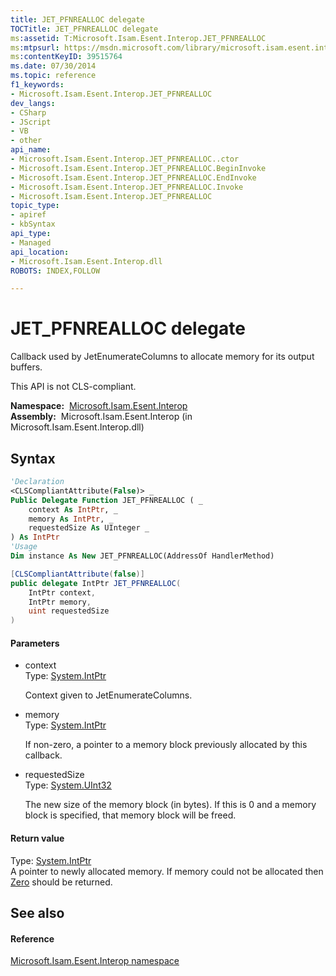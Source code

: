 ```yaml
---
title: JET_PFNREALLOC delegate
TOCTitle: JET_PFNREALLOC delegate
ms:assetid: T:Microsoft.Isam.Esent.Interop.JET_PFNREALLOC
ms:mtpsurl: https://msdn.microsoft.com/library/microsoft.isam.esent.interop.jet_pfnrealloc(v=EXCHG.10)
ms:contentKeyID: 39515764
ms.date: 07/30/2014
ms.topic: reference
f1_keywords:
- Microsoft.Isam.Esent.Interop.JET_PFNREALLOC
dev_langs:
- CSharp
- JScript
- VB
- other
api_name: 
- Microsoft.Isam.Esent.Interop.JET_PFNREALLOC..ctor
- Microsoft.Isam.Esent.Interop.JET_PFNREALLOC.BeginInvoke
- Microsoft.Isam.Esent.Interop.JET_PFNREALLOC.EndInvoke
- Microsoft.Isam.Esent.Interop.JET_PFNREALLOC.Invoke
- Microsoft.Isam.Esent.Interop.JET_PFNREALLOC
topic_type: 
- apiref
- kbSyntax
api_type: 
- Managed
api_location: 
- Microsoft.Isam.Esent.Interop.dll
ROBOTS: INDEX,FOLLOW

---
```


# JET_PFNREALLOC delegate

Callback used by JetEnumerateColumns to allocate memory for its output buffers.

This API is not CLS-compliant. 

**Namespace:**  [Microsoft.Isam.Esent.Interop](hh596136\(v=exchg.10\).md)  
**Assembly:**  Microsoft.Isam.Esent.Interop (in Microsoft.Isam.Esent.Interop.dll)

## Syntax

``` vb
'Declaration
<CLSCompliantAttribute(False)> _
Public Delegate Function JET_PFNREALLOC ( _
    context As IntPtr, _
    memory As IntPtr, _
    requestedSize As UInteger _
) As IntPtr
'Usage
Dim instance As New JET_PFNREALLOC(AddressOf HandlerMethod)
```

``` csharp
[CLSCompliantAttribute(false)]
public delegate IntPtr JET_PFNREALLOC(
    IntPtr context,
    IntPtr memory,
    uint requestedSize
)
```

#### Parameters

  - context  
    Type: [System.IntPtr](/dotnet/api/system.intptr)  
    
    Context given to JetEnumerateColumns.

<!-- end list -->

  - memory  
    Type: [System.IntPtr](/dotnet/api/system.intptr)  
    
    If non-zero, a pointer to a memory block previously allocated by this callback.

<!-- end list -->

  - requestedSize  
    Type: [System.UInt32](/dotnet/api/system.uint32)  
    
    The new size of the memory block (in bytes). If this is 0 and a memory block is specified, that memory block will be freed.

#### Return value

Type: [System.IntPtr](/dotnet/api/system.intptr)  
A pointer to newly allocated memory. If memory could not be allocated then [Zero](/dotnet/api/system.intptr.zero) should be returned.  

## See also

#### Reference

[Microsoft.Isam.Esent.Interop namespace](hh596136\(v=exchg.10\).md)